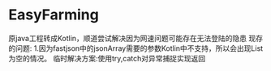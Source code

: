 # EasyFarming
原java工程转成Kotlin，顺道尝试解决因为网速问题可能存在无法登陆的隐患
现存的问题:
1.因为fastjson中的jsonArray需要的参数Kotlin中不支持，所以会出现List为空的情况。
临时解决方案:使用try,catch对异常捕捉实现返回
